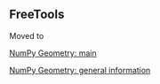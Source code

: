 ## FreeTools ##

Moved to

[NumPy Geometry: main](https://github.com/Dan-Patterson/numpy_geometry)

[NumPy Geometry: general information](https://dan-patterson.github.io/numpy_geometry/)

